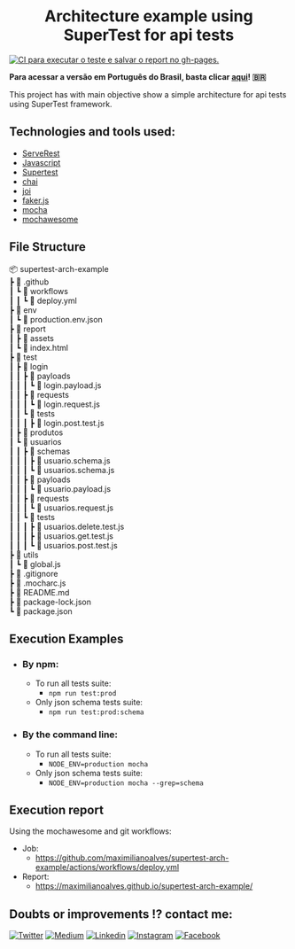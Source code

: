 <h1 align="center">Architecture example using SuperTest for api tests</h1>

[![CI para executar o teste e salvar o report no gh-pages.](https://github.com/maximilianoalves/supertest-arch-example/actions/workflows/deploy.yml/badge.svg)](https://github.com/maximilianoalves/supertest-arch-example/actions/workflows/deploy.yml)


<b>Para acessar a versão em Português do Brasil, basta clicar [aqui](/docs/README-pt_BR.md)! :brazil:</b>

<p>This project has with main objective show a simple architecture for api tests using SuperTest framework.</p>

## Technologies and tools used:

- [ServeRest](https://github.com/ServeRest/ServeRest/)
- [Javascript](https://developer.mozilla.org/pt-BR/docs/Web/JavaScript)
- [Supertest](https://github.com/visionmedia/supertest#readme)
- [chai](https://github.com/chaijs/chai)
- [joi](https://github.com/sideway/joi)
- [faker.js](https://github.com/marak/Faker.js/)
- [mocha](https://github.com/mochajs/mocha)
- [mochawesome](https://github.com/adamgruber/mochawesome)

## File Structure

📦 supertest-arch-example  
 ┣ 📂 .github  
 ┃ ┗ 📂 workflows  
 ┃ ┃ ┗ 📜 deploy.yml  
 ┣ 📂 env  
 ┃ ┗ 📜 production.env.json  
 ┣ 📂 report  
 ┃ ┣ 📂 assets  
 ┃ ┗ 📜 index.html  
 ┣ 📂 test  
 ┃ ┣ 📂 login  
 ┃ ┃ ┣ 📂 payloads  
 ┃ ┃ ┃ ┗ 📜 login.payload.js  
 ┃ ┃ ┣ 📂 requests  
 ┃ ┃ ┃ ┗ 📜 login.request.js  
 ┃ ┃ ┗ 📂 tests  
 ┃ ┃ ┃ ┣ 📜 login.post.test.js  
 ┃ ┣ 📂 produtos  
 ┃ ┗ 📂 usuarios  
 ┃ ┃ ┣ 📂 schemas  
 ┃ ┃ ┃ ┣ 📜 usuario.schema.js  
 ┃ ┃ ┃ ┗ 📜 usuarios.schema.js  
 ┃ ┃ ┣ 📂 payloads  
 ┃ ┃ ┃ ┗ 📜 usuario.payload.js  
 ┃ ┃ ┣ 📂 requests  
 ┃ ┃ ┃ ┗ 📜 usuarios.request.js  
 ┃ ┃ ┗ 📂 tests   
 ┃ ┃ ┃ ┣ 📜 usuarios.delete.test.js  
 ┃ ┃ ┃ ┣ 📜 usuarios.get.test.js  
 ┃ ┃ ┃ ┗ 📜 usuarios.post.test.js  
 ┣ 📂 utils  
 ┃ ┗ 📜 global.js  
 ┣ 📜 .gitignore  
 ┣ 📜 .mocharc.js  
 ┣ 📜 README.md  
 ┣ 📜 package-lock.json  
 ┗ 📜 package.json  
  
 ## Execution Examples

- ### By npm:
  - To run all tests suite: 
    - ```npm run test:prod```
  - Only json schema tests suite:
    - ```npm run test:prod:schema```
- ### By the command line:
  - To run all tests suite:
    - ```NODE_ENV=production mocha```
  - Only json schema tests suite:
    - ```NODE_ENV=production mocha --grep=schema```


## Execution report

Using the mochawesome and git workflows:   
  - Job:
    - https://github.com/maximilianoalves/supertest-arch-example/actions/workflows/deploy.yml
  - Report: 
    - https://maximilianoalves.github.io/supertest-arch-example/ 

## Doubts or improvements !? contact me: 

[![Twitter](https://badgen.net/badge/Twitter/%40max_dacruz?icon=twitter)](https://twitter.com/max_dacruz) [![Medium](https://badgen.net/badge/Medium/%40maximilianoalves?icon=medium)](https://medium.com/@maximilianoalves) [![Linkedin](https://badgen.net/badge/Linkedin/maximilianodacruz?icon=linkedin)](https://www.linkedin.com/in/maximilianodacruz/) [![Instagram](https://badgen.net/badge/Instagram/max_dacruz?icon=instagram)](https://www.instagram.com/max_dacruz/) [![Facebook](https://badgen.net/badge/Facebook/maximilianoalvesdacruz?icon=facebook)](https://www.facebook.com/maximilianoalvesdacruz)
 


